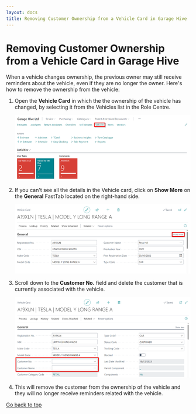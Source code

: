 ```yaml
---
layout: docs
title: Removing Customer Ownership from a Vehicle Card in Garage Hive
---
```


<a name="top"></a>

# Removing Customer Ownership from a Vehicle Card in Garage Hive
When a vehicle changes ownership, the previous owner may still receive reminders about the vehicle, even if they are no longer the owner. Here's how to remove the ownership from the vehicle:

1. Open the **Vehicle Card** in which the the ownership of the vehicle has changed, by selecting it from the Vehicles list in the Role Centre.

   ![](media/garagehive-remove-customer-from-vehicle1.png)

2. If you can't see all the details in the Vehicle card, click on **Show More** on the **General** FastTab located on the right-hand side. 

   ![](media/garagehive-remove-customer-from-vehicle2.png)

3. Scroll down to the **Customer No.** field and delete the customer that is currently associated with the vehicle.

   ![](media/garagehive-remove-customer-from-vehicle3.png)

4. This will remove the customer from the ownership of the vehicle and they will no longer receive reminders related with the vehicle.


[Go back to top](#top)
